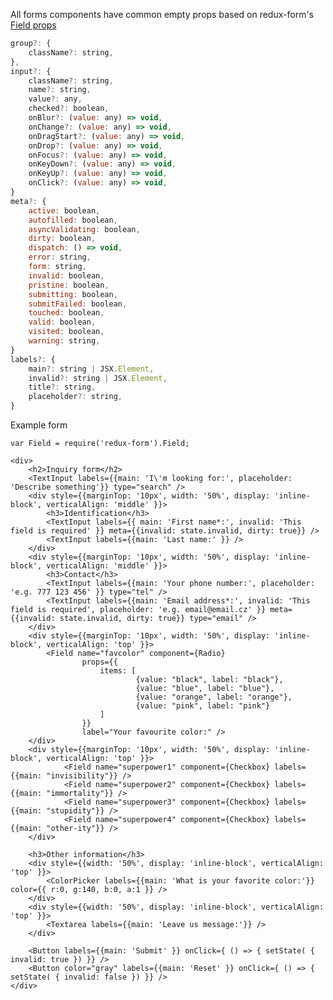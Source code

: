 All forms components have common empty props based on redux-form's [Field props](http://redux-form.com/6.0.0-alpha.4/docs/api/Field.md/#props)

```jsx
group?: {
    className?: string,
},
input?: {
    className?: string,
    name?: string,
    value?: any,
    checked?: boolean,
    onBlur?: (value: any) => void,
    onChange?: (value: any) => void,
    onDragStart?: (value: any) => void,
    onDrop?: (value: any) => void,
    onFocus?: (value: any) => void,
    onKeyDown?: (value: any) => void,
    onKeyUp?: (value: any) => void,
    onClick?: (value: any) => void,
}
meta?: {
    active: boolean,
    autofilled: boolean,
    asyncValidating: boolean,
    dirty: boolean,
    dispatch: () => void,
    error: string,
    form: string,
    invalid: boolean,
    pristine: boolean,
    submitting: boolean,
    submitFailed: boolean,
    touched: boolean,
    valid: boolean,
    visited: boolean,
    warning: string,
}
labels?: {
    main?: string | JSX.Element,
    invalid?: string | JSX.Element,
    title?: string,
    placeholder?: string,
}
```


Example form

    var Field = require('redux-form').Field;

    <div>
        <h2>Inquiry form</h2>
        <TextInput labels={{main: 'I\'m looking for:', placeholder: 'Describe something'}} type="search" />
        <div style={{marginTop: '10px', width: '50%', display: 'inline-block', verticalAlign: 'middle' }}>
            <h3>Identification</h3>
            <TextInput labels={{ main: 'First name*:', invalid: 'This field is required' }} meta={{invalid: state.invalid, dirty: true}} />
            <TextInput labels={{main: 'Last name:' }} />
        </div>
        <div style={{marginTop: '10px', width: '50%', display: 'inline-block', verticalAlign: 'middle' }}>
            <h3>Contact</h3>
            <TextInput labels={{main: 'Your phone number:', placeholder: 'e.g. 777 123 456' }} type="tel" />
            <TextInput labels={{main: 'Email address*:', invalid: 'This field is required', placeholder: 'e.g. email@email.cz' }} meta={{invalid: state.invalid, dirty: true}} type="email" />
        </div>
        <div style={{marginTop: '10px', width: '50%', display: 'inline-block', verticalAlign: 'top' }}>
            <Field name="favcolor" component={Radio}
                    props={{
                        items: [
                                {value: "black", label: "black"},
                                {value: "blue", label: "blue"},
                                {value: "orange", label: "orange"},
                                {value: "pink", label: "pink"}
                        ]
                    }}
                    label="Your favourite color:" />
        </div>
        <div style={{marginTop: '10px', width: '50%', display: 'inline-block', verticalAlign: 'top' }}>
                <Field name="superpower1" component={Checkbox} labels={{main: "invisibility"}} />
                <Field name="superpower2" component={Checkbox} labels={{main: "immortality"}} />
                <Field name="superpower3" component={Checkbox} labels={{main: "stupidity"}} />
                <Field name="superpower4" component={Checkbox} labels={{main: "other-ity"}} />
        </div>

        <h3>Other information</h3>
        <div style={{width: '50%', display: 'inline-block', verticalAlign: 'top' }}>
            <ColorPicker labels={{main: 'What is your favorite color:'}} color={{ r:0, g:140, b:0, a:1 }} />
        </div>
        <div style={{width: '50%', display: 'inline-block', verticalAlign: 'top' }}>
            <Textarea labels={{main: 'Leave us message:'}} />
        </div>

        <Button labels={{main: 'Submit' }} onClick={ () => { setState( { invalid: true }) }} />
        <Button color="gray" labels={{main: 'Reset' }} onClick={ () => { setState( { invalid: false }) }} />
    </div>
